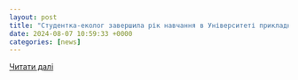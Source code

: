 ```yaml
---
layout: post
title: "Студентка-еколог завершила рік навчання в Університеті прикладних наук Аванс"
date: 2024-08-07 10:59:33 +0000
categories: [news]
---
```


[Читати далі](https://nupp.edu.ua/news/studentka-yekolog-zavershila-rik-navchannya-v-universiteti-prikladnikh-nauk-avans.html)
